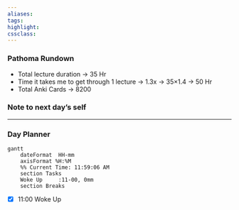 ```yaml
---
aliases:  
tags:
highlight:  
cssclass:
---
```


### Pathoma Rundown
- Total lecture duration → 35 Hr 
- Time it takes me to get through 1 lecture → 1.3x → 35×1.4 → 50 Hr
- Total Anki Cards → 8200
### Note to next day’s self
--- 
### Day Planner
```mermaid
gantt
    dateFormat  HH-mm
    axisFormat %H:%M
    %% Current Time: 11:59:06 AM
    section Tasks
    Woke Up     :11-00, 0mm
    section Breaks

```

- [x] 11:00 Woke Up
